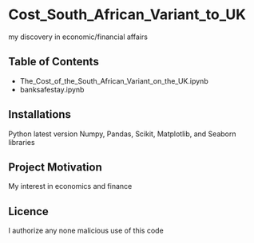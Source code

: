 # Cost_South_African_Variant_to_UK
my discovery in economic/financial affairs

## Table of Contents

- The_Cost_of_the_South_African_Variant_on_the_UK.ipynb
- banksafestay.ipynb

  
## Installations

Python latest version Numpy, Pandas, Scikit, Matplotlib, and Seaborn libraries


## Project Motivation

My interest in economics and finance


## Licence

I authorize any none malicious use of this code
